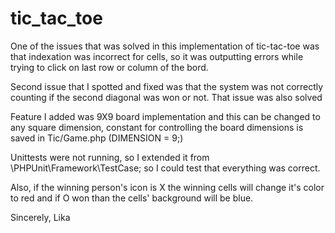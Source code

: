 tic_tac_toe
===========

One of the issues that was solved in this implementation of tic-tac-toe was 
that indexation was incorrect for cells, so it was outputting errors while trying to 
click on last row or column of the bord. 

Second issue that I spotted and fixed was that the system was not correctly counting 
if the second diagonal was won or not. That issue was also solved

Feature I added was 9X9 board implementation and this can be changed to any square 
dimension, constant for controlling the board dimensions is saved in Tic/Game.php (DIMENSION = 9;)

Unittests were not running, so I extended it from \PHPUnit\Framework\TestCase; so I
could test that everything was correct.

Also, if the winning person's icon is X the winning cells will change it's color to 
red and if O won than the cells' background will be blue.

Sincerely,
Lika
